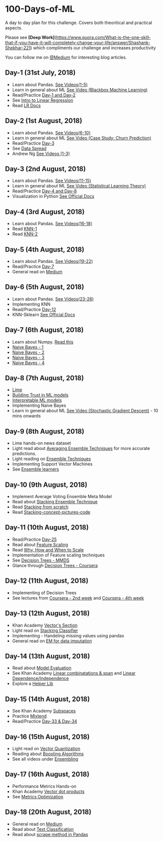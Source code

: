 # 100-Days-of-ML
A day to day plan for this challenge. Covers both theoritical and practical aspects.

Please see __[Deep Work]__(https://www.quora.com/What-is-the-one-skill-that-if-you-have-it-will-completely-change-your-life/answer/Shashank-Shekhar-221) which compliments our challenge and increases productivity

You can follow me on [@Medium](https://medium.com/@prakhar.mishra) for interesting blog articles.


## Day-1  (31st July, 2018)
* Learn about Pandas. [See Videos(1-5)](https://www.dataschool.io/easier-data-analysis-with-pandas/)
* Learn in general about ML [See Video (Blackbox Machine Learning)](https://www.youtube.com/watch?v=MsD28INtSv8)
* Read/Practice [Day-1 and Day-2](https://github.com/Avik-Jain/100-Days-Of-ML-Code)
* See [Intro to Linear Regression](https://www.youtube.com/watch?v=zPG4NjIkCjc)
* Read [LR Docs](http://scikit-learn.org/stable/modules/generated/sklearn.linear_model.LinearRegression.html)

## Day-2  (1st August, 2018)
* Learn about Pandas. [See Videos(6-10)](https://www.dataschool.io/easier-data-analysis-with-pandas/)
* Learn in general about ML [See Video (Case Study: Churn Prediction)](https://www.youtube.com/watch?v=kE_t3Mm8Z50)
* Read/Practice [Day-3](https://github.com/Avik-Jain/100-Days-Of-ML-Code)
* See [Data Spread](https://www.khanacademy.org/math/probability/data-distributions-a1/summarizing-spread-distributions/v/range-variance-and-standard-deviation-as-measures-of-dispersion)
* Andrew Ng [See Videos (1-3)](https://www.youtube.com/watch?v=-la3q9d7AKQ&list=PLNeKWBMsAzboR8vvhnlanxCNr2V7ITuxy)

## Day-3 (2nd August, 2018)
* Learn about Pandas. [See Videos(11-15)](https://www.dataschool.io/easier-data-analysis-with-pandas/)
* Learn in general about ML [See Video (Statistical Learning Theory)](https://www.youtube.com/watch?v=rqJ8SrnmWu0)
* Read/Practice [Day-4 and Day-8](https://github.com/Avik-Jain/100-Days-Of-ML-Code)
* Visualization in Python [See Official Docs](https://matplotlib.org/users/pyplot_tutorial.html)

## Day-4 (3rd August, 2018)
* Learn about Pandas. [See Videos(16-18)](https://www.dataschool.io/easier-data-analysis-with-pandas/)
* Read [KNN-1](https://www.analyticsvidhya.com/blog/2018/03/introduction-k-neighbours-algorithm-clustering/)
* Read [KNN-2](https://medium.com/@adi.bronshtein/a-quick-introduction-to-k-nearest-neighbors-algorithm-62214cea29c7)

## Day-5 (4th August, 2018)
* Learn about Pandas. [See Videos(19-22)](https://www.dataschool.io/easier-data-analysis-with-pandas/)
* Read/Practice [Day-7](https://github.com/Avik-Jain/100-Days-Of-ML-Code)
* General read on [Medium](https://blog.usejournal.com/cracking-eaadhar-password-in-3-seconds-with-maths-9533c8e8f9c2)

## Day-6 (5th August, 2018)
* Learn about Pandas. [See Videos(23-26)](https://www.dataschool.io/easier-data-analysis-with-pandas/)
* Implementing KNN
* Read/Practice [Day-12](https://github.com/Avik-Jain/100-Days-Of-ML-Code)
* KNN-Sklearn [See Official Docs](http://scikit-learn.org/stable/modules/generated/sklearn.neighbors.KNeighborsClassifier.html)

## Day-7 (6th August, 2018)
* Learn about Numpy. [Read this](https://www.dataquest.io/blog/numpy-tutorial-python/)
* [Naive Bayes - 1](https://www.analyticsvidhya.com/blog/2017/09/naive-bayes-explained/)
* [Naive Bayes - 2](https://medium.com/machine-learning-101/chapter-1-supervised-learning-and-naive-bayes-classification-part-1-theory-8b9e361897d5)
* [Naive Bayes - 3](https://machinelearningmastery.com/naive-bayes-for-machine-learning/)
* [Naive Bayes - 4](https://www.youtube.com/watch?v=6xBU74VWEuE)

## Day-8 (7th August, 2018)
* [Lime](https://github.com/marcotcr/lime)
* [Building Trust in ML models](https://www.analyticsvidhya.com/blog/2017/06/building-trust-in-machine-learning-models/)
* [Interpretable ML models](https://www.oreilly.com/learning/introduction-to-local-interpretable-model-agnostic-explanations-lime)
* Implementing Naive Bayes
* Learn in general about ML [See Video (Stochastic Gradient Descent)](https://www.youtube.com/watch?v=5TZww5bTROE) - 10 mins onwards

## Day-9 (8th August, 2018)
* Lime hands-on news dataset
* Light read about [Averaging Ensemble Techniques](http://sebastianraschka.com/Articles/2014_ensemble_classifier.html) for more accurate predictions.
* Light reading on [Ensemble Techniques](https://www.dataquest.io/blog/introduction-to-ensembles/)
* Implementing Support Vector Machines
* See [Ensemble learners](https://www.youtube.com/watch?v=Un9zObFjBH0)

## Day-10 (9th August, 2018)
* Implement Average Voting Ensemble Meta Model
* Read about [Stacking Ensemble Technique](https://www.kdnuggets.com/2017/02/stacking-models-imropved-predictions.html)
* Read [Stacking from scratch](https://machinelearningmastery.com/implementing-stacking-scratch-python/)
* Read [Stacking-concept-pictures-code](https://github.com/vecxoz/vecstack/blob/master/examples/00_stacking_concept_pictures_code.ipynb)

## Day-11 (10th August, 2018)
* Read/Practice [Day-25](https://github.com/Avik-Jain/100-Days-Of-ML-Code/blob/master/Code/Day%2025%20Decision%20Tree.md)
* Read about [Feature Scaling](http://sebastianraschka.com/Articles/2014_about_feature_scaling.html)
* Read [Why, How and When to Scale](https://medium.com/greyatom/why-how-and-when-to-scale-your-features-4b30ab09db5e)
* Implementation of Feature scaling techniques
* See [Decision Trees - MMDS](https://www.youtube.com/watch?v=NsUqRe-9tb4)
* Glance through [Decision Trees - Coursera](https://www.coursera.org/learn/ml-classification/home/week/3)

## Day-12 (11th August, 2018)
* Implementing of Decision Trees
* See lectures from [Coursera - 2nd week](https://www.coursera.org/learn/ml-classification/home/week/2) and [Coursera - 4th week](https://www.coursera.org/learn/ml-classification/home/week/4)

## Day-13 (12th August, 2018)
* Khan Academy [Vector's Section](https://www.khanacademy.org/math/linear-algebra/vectors-and-spaces/vectors/v/vector-introduction-linear-algebra)
* Light read on [Stacking Classifier](https://rasbt.github.io/mlxtend/user_guide/classifier/StackingClassifier/)
* Implementing - Handeling missing values using pandas
* General read on [EM for data imputation](https://www.theanalysisfactor.com/em-imputation-and-missing-data-is-mean-imputation-really-so-terrible/)

## Day-14 (13th August, 2018)
* Read about [Model Evaluation](https://www.coursera.org/learn/ml-classification/home/week/6)
* See Khan Academy [Linear combinatations & span](https://www.khanacademy.org/math/linear-algebra/vectors-and-spaces/linear-combinations/v/linear-combinations-and-span) and [Linear Dependence/Independence](https://www.khanacademy.org/math/linear-algebra/vectors-and-spaces/linear-independence/v/linear-algebra-introduction-to-linear-independence)
* Explore a [Helper Lib](https://github.com/rasbt/mlxtend/)

## Day-15 (14th August, 2018)
* See Khan Academy [Subspaces](https://www.khanacademy.org/math/linear-algebra/vectors-and-spaces/subspace-basis/v/linear-subspaces)
* Practice [Mlxtend](https://github.com/rasbt/mlxtend/)
* Read/Practice [Day-33 & Day-34](https://github.com/Avik-Jain/100-Days-Of-ML-Code)

## Day-16 (15th August, 2018)
* Light read on [Vector Quantization](https://machinelearningmastery.com/learning-vector-quantization-for-machine-learning/)
* Reading about [Boosting Algorithms](https://www.youtube.com/watch?v=wPqtzj5VZus)
* See all videos under [Ensembling](https://www.coursera.org/lecture/competitive-data-science/introduction-into-ensemble-methods-MJKCi)

## Day-17 (16th August, 2018)
* Performance Metrics Hands-on
* Khan Academy [Vector dot products](https://www.khanacademy.org/math/linear-algebra/vectors-and-spaces/dot-cross-products/v/vector-dot-product-and-vector-length)
* See [Metrics Optimization](https://www.coursera.org/learn/competitive-data-science/home/week/3)

## Day-18 (20th August, 2018)
* General read on [Medium](https://medium.com/@ageitgey/natural-language-processing-is-fun-9a0bff37854e)
* Read about [Text Classification](https://medium.com/@ageitgey/text-classification-is-your-new-secret-weapon-7ca4fad15788)
* Read about [scrape method in Pandas](https://medium.com/@ageitgey/quick-tip-the-easiest-way-to-grab-data-out-of-a-web-page-in-python-7153cecfca58)
